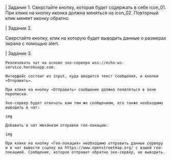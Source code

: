 | Задание 1. Сверстайте кнопку, которая будет содержать в себе icon_01. При клике на кнопку иконка должна меняться на icon_02. Повторный клик меняет иконку обратно.

| Задание 2.

Сверстайте кнопку, клик на которую будет выводить данные о размерах экрана с помощью alert.

| Задание 3.



    Реализовать чат на основе эхо-сервера wss://echo-ws-service.herokuapp.com.

    Интерфейс состоит из input, куда вводится текст сообщения, и кнопки «Отправить».

    При клике на кнопку «Отправить» сообщение должно появляться в окне переписки.

    Эхо-сервер будет отвечать вам тем же сообщением, его также необходимо выводить в чат:

    img

    Добавить в чат механизм отправки гео-локации:

    img

    При клике на кнопку «Гео-локация» необходимо отправить данные серверу и в чат вывести ссылку на https://www.openstreetmap.org/ с вашей гео-локацией. Сообщение, которое отправит обратно эхо-сервер, не выводить.